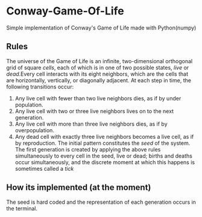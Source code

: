 # Conway-Game-Of-Life

Simple implementation of Conway's Game of Life made with Python(numpy)
## Rules 
The universe of the Game of Life is an infinite, two-dimensional orthogonal grid of square _cells_, each of which is in one of two possible states, _live_ or _dead_.Every cell interacts with its eight neighbors, which are the cells that are horizontally, vertically, or diagonally adjacent. At each step in time, the following transitions occur:
1. Any live cell with fewer than two live neighbors dies, as if by under population.
2. Any live cell with two or three live neighbors lives on to the next generation.
3. Any live cell with more than three live neighbors dies, as if by overpopulation.
4. Any dead cell with exactly three live neighbors becomes a live cell, as if by reproduction.
The initial pattern constitutes the _seed_ of the system. The first generation is created by applying the above rules simultaneously to every cell in the seed, live or dead; births and deaths occur simultaneously, and the discrete moment at which this happens is sometimes called a _tick_

## How its implemented (at the moment)
The seed is hard coded and the representation of each generation occurs in the terminal.

